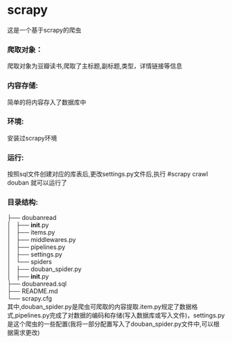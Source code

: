 # scrapy
这是一个基于scrapy的爬虫

### 爬取对象：
爬取对象为豆瓣读书,爬取了主标题,副标题,类型，详情链接等信息

### 内容存储:
简单的将内容存入了数据库中

### 环境:
安装过scrapy环境

### 运行:
按照sql文件创建对应的库表后,更改settings.py文件后,执行 #scrapy crawl douban 就可以运行了

### 目录结构: 
├── doubanread </br>
│   ├── __init__.py </br>
│   ├── items.py </br>
│   ├── middlewares.py </br>
│   ├── pipelines.py </br>
│   ├── settings.py </br>
│   └── spiders </br>
│       ├── douban_spider.py </br>
│       ├── __init__.py </br>
├── doubanread.sql </br>
├── README.md </br>
└── scrapy.cfg </br>
其中,douban_spider.py是爬虫可爬取的内容提取.item.py规定了数据格式,pipelines.py完成了对数据的编码和存储(写入数据库或写入文件)，settings.py是这个爬虫的一些配置(我将一部分配置写入了douban_spider.py文件中,可以根据需求更改)
